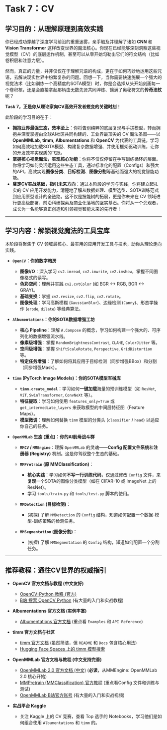 # Task 7：CV 

## **学习目的：从理解原理到高效实践**

你已经成功穿越了深度学习前沿的重重迷雾，亲手触及并理解了诸如 **CNN** 和 **Vision Transformer** 这样改变世界的魔法核心。你现在已经能够深刻洞察这些视觉模型（CV）的底层运作机制，甚至可以从零开始勾勒出它们的符文结构（比如卷积层和注意力层）。

然而，真正的力量，并非仅仅在于理解咒语的构成，更在于如何巧妙地运用这些咒语，去解决现实世界中纷繁复杂的问题。回想一下，当你需要快速施展一个强大的视觉法术（比如训练一个高精度的SOTA模型）时，你是会选择从头开始刻画每一个卷积核，还是会直接拿起那柄由无数先贤共同淬炼、镶满了奥秘符文的**传奇法杖**呢？

**Task 7，正是你从理论家向CV高效开发者蜕变的关键时刻！**

此阶段的学习目的在于：

* **拥抱业界最强生态，效率至上**：你将告别纯粹的底层复现与手搓模型，转而拥抱并深度掌握由全球AI社区共同构建的、工业界最顶尖的 CV 魔法圣器——以 **OpenMMLab**, **timm**, **Albumentations** 和 **OpenCV** 为代表的工具链。学习如何高效地加载SOTA模型、构建复杂数据增强、并使用框架驱动训练，让你的开发效率实现质的飞跃。
* **掌握核心视觉魔法，实现核心功能**：你将不仅仅停留在手写训练循环的层面。你将学习如何灵活运用这些生态工具，通过标准化的配置（Configs）和强大的API，高效实现**图像分类**、**目标检测**、**图像分割**等基础而强大的视觉智能功能。
* **奠定CV实战基础，指引未来方向**：通过本阶段的学习与实践，你将建立起扎实的 CV 应用开发能力，清楚地了解从数据处理、模型选型、SOTA训练范式到应用原型设计的全链路。这不仅是技能树的拓展，更是你未来在 CV 领域进行更高级部署、前沿科研探索及商业化落地的坚实基石。你将从一个旁观者，成长为一名能够真正创造和引领视觉智能未来的先行者！

---

## **学习内容：解锁视觉魔法的工具宝库**

本阶段将聚焦于 CV 领域最核心、最实用的应用开发工具与技术，助你从理论走向实践。

* **`OpenCV`：你的数字暗房**

  * **图像I/O**：深入学习 `cv2.imread`, `cv2.imwrite`, `cv2.imshow`，掌握不同图像格式的读写。
  * **色彩空间**：理解并实践 `cv2.cvtColor` (如 BGR <-> RGB, BGR <-> GRAY)。
  * **基础变换**：掌握 `cv2.resize`, `cv2.flip`, `cv2.rotate`。
  * **图像处理**：学习高斯模糊 (`GaussianBlur`)、边缘检测 (`Canny`)、形态学操作 (`erode`, `dilate`) 等经典算法。

* **`Albumentations`：你的SOTA数据增强工坊**

  * **核心 Pipeline**：理解 `A.Compose` 的概念，学习如何构建一个强大的、可序列化的数据增强流水线。
  * **像素级增强**：掌握 `RandomBrightnessContrast`, `CLAHE`, `ColorJitter` 等。
  * **空间级增强**：掌握 `ShiftScaleRotate`, `Perspective`, `GridDistortion` 等。
  * **特定任务增强**：了解如何将其应用于目标检测（同步增强BBox）和分割（同步增强Mask）。

* **`timm` (PyTorch Image Models)：你的SOTA模型军械库**

  * **`timm.create_model`**：学习如何**一键加载**海量的预训练模型（如 `ResNet`, `ViT`, `SwinTransformer`, `ConvNeXt` 等）。
  * **特征提取**：学习如何使用 `features_only=True` 或 `get_intermediate_layers` 来获取模型的中间层特征图（Feature Maps）。
  * **模型微调**：理解如何替换 `timm` 模型的分类头 (`classifier` / `head`) 以适应你自己的任务。

* **`OpenMMLab` 生态 (重点)：你的AI航母战斗群**

  * **`MMCV` / `MMEngine`**：理解 `OpenMMLab` 的灵魂——**Config 配置文件系统**和**注册器 (Registry)** 机制。这是你驾驭整个生态的基础。
  * **`MMPretrain` (原 MMClassification)**：

    * **核心实践**：学习如何**不写一行训练代码**，仅通过修改 `Config` 文件，来**复现**一个SOTA的图像分类模型（如在 CIFAR-10 或 ImageNet 上的 ResNet）。
    * 学习 `tools/train.py` 和 `tools/test.py` 脚本的使用。
  * **`MMDetection` (目标检测)**：

    * (初探) 了解 `MMDetection` 的 `Config` 结构，知道如何配置一个数据-模型-训练策略的检测任务。
  * **`MMSegmentation` (图像分割)**：

    * (初探) 了解 `MMSegmentation` 的 `Config` 结构，知道如何配置一个分割任务。

---

## **推荐教程：通往CV世界的权威指引**

* **OpenCV 官方文档与教程 (中文友好)**

  * [OpenCV-Python 教程 (官方)](https://docs.opencv.org/4.x/d6/d00/tutorial_py_root.html)
  * [B站 搜索 OpenCV Python](https://www.google.com/search?q=OpenCV+Python+%E6%95%99%E7%A8%8B+Bilibili) (有大量的入门和实战教程)
* **Albumentations 官方文档 (实例丰富)**

  * [Albumentations 官方文档](https://albumentations.ai/docs/) (重点看 `Examples` 和 `API Reference`)
* **timm 官方文档与社区**

  * [timm 官方文档](https://timm.fast.ai/) (虽然简洁，但 `README` 和 `Docs` 包含核心用法)
  * [Hugging Face Spaces 上的 timm 模型搜索](https://huggingface.co/models?library=timm)
* **OpenMMLab 官方文档与教程 (中文支持完善)**

  * [OpenMMLab 2.0 官方文档 (中文)](https://www.google.com/search?q=https://openmmlab.com/docs/zh_cn/) (**必读**，从MMEngine: OpenMMLab 2.0 核心开始)
  * [MMPretrain (MMClassification) 官方教程](https://www.google.com/search?q=https://mmpretrain.readthedocs.io/zh-CN/latest/user_guides/basics.html) (重点看Config 文件和训练与测试)
  * [OpenMMLab B站官方账号](https://www.google.com/search?q=https://space.bilibili.com/1275924838) (有大量的入门和实战视频)
* **实战平台 Kaggle**

  * 关注 Kaggle 上的 CV 竞赛，查看 Top 选手的 Notebooks，学习他们是如何组合使用 `Albumentations` 和 `timm` 的。
